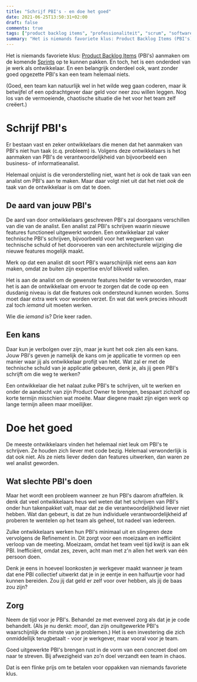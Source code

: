 ```yaml
---
title: "Schrijf PBI's - en doe het goed"
date: 2021-06-25T13:50:31+02:00
draft: false
comments: true
tags: ["product backlog items", "professionaliteit", "scrum", "software ontwikkelaar (rol)", "verantwoordelijkheid"]
summary: "Het is niemands favoriete klus: Product Backlog Items (PBI's) aanmaken om de komende Sprints op te kunnen pakken. En toch, het is een onderdeel van je werk als ontwikkelaar. En een belangrijk onderdeel ook, want zonder goed opgezette PBI's kan een team helemaal niets."
---
```


Het is niemands favoriete klus: [Product Backlog Items](https://www.scrum.org/resources/what-is-a-product-backlog) (PBI's) aanmaken om de komende [Sprints](https://www.scrum.org/resources/what-is-a-sprint-in-scrum) op te kunnen pakken. En toch, het is een onderdeel van je werk als ontwikkelaar. En een belangrijk onderdeel ook, want zonder goed opgezette PBI's kan een team helemaal niets.


(Goed, een team kan natuurlijk wel in het wilde weg gaan coderen, maar ik betwijfel of een opdrachtgever daar geld voor neer zou willen leggen. Nog los van de vermoeiende, chaotische situatie die het voor het team zelf creëert.)


# Schrijf PBI's


Er bestaan vast en zeker ontwikkelaars die menen dat het aanmaken van PBI's niet hun taak (c.q. probleem) is. Volgens deze ontwikkelaars is het aanmaken van PBI's de verantwoordelijkheid van bijvoorbeeld een business- of informatieanalist. 


Helemaal onjuist is die veronderstelling niet, want het *is* ook de taak van een analist om PBI's aan te maken. Maar daar volgt niet uit dat het niet *ook* de taak van de ontwikkelaar is om dat te doen. 


## De aard van jouw PBI's


De aard van door ontwikkelaars geschreven PBI's zal doorgaans verschillen van die van de analist. Een analist zal PBI's schrijven waarin nieuwe features functioneel uitgewerkt worden. Een ontwikkelaar zal vaker technische PBI's schrijven, bijvoorbeeld voor het wegwerken van technische schuld of het doorvoeren van een architecturele wijziging die nieuwe features mogelijk maakt.


Merk op dat een analist dit soort PBI's waarschijnlijk niet eens aan *kan* maken, omdat ze buiten zijn expertise en/of blikveld vallen.


Het is aan de analist om de gewenste features helder te verwoorden, maar het is aan de ontwikkelaar om ervoor te zorgen dat de code op een dusdanig niveau is dat die features ook ondersteund kunnen worden. Soms moet daar extra werk voor worden verzet. En wat dat werk precies inhoudt zal toch *iemand* uit moeten werken.


Wie die *iemand* is? Drie keer raden.


## Een kans


Daar kun je verbolgen over zijn, maar je kunt het ook zien als een kans. Jouw PBI's geven je namelijk de kans om je applicatie te vormen op een manier waar jij als ontwikkelaar profijt van hebt. Wat zal er met de technische schuld van je applicatie gebeuren, denk je, als jij geen PBI's schrijft om die weg te werken? 


Een ontwikkelaar die het nalaat zulke PBI's te schrijven, uit te werken en onder de aandacht van zijn Product Owner te brengen, bespaart zichzelf op korte termijn misschien wat moeite. Maar diegene maakt zijn eigen werk op lange termijn alleen maar moeilijker.


# Doe het goed


De meeste ontwikkelaars vinden het helemaal niet leuk om PBI's te schrijven. Ze houden zich liever met code bezig. Helemaal verwonderlijk is dat ook niet. Als ze niets liever deden dan features uitwerken, dan waren ze wel analist geworden.


## Wat slechte PBI's doen


Maar het wordt een probleem wanneer ze hun PBI's daarom afraffelen. Ik denk dat veel ontwikkelaars heus wel weten dat het schrijven van PBI's onder hun takenpakket valt, maar dat ze die verantwoordelijkheid liever niet hebben. Wat dan gebeurt, is dat ze hun individuele verantwoordelijkheid af proberen te wentelen op het team als geheel, tot nadeel van iedereen. 


Zulke ontwikkelaars werken hun PBI's minimaal uit en slingeren deze vervolgens de Refinement in. Dit zorgt voor een moeizaam en inefficiënt verloop van de meeting. Moeizaam, omdat het team veel tijd kwijt is aan elk PBI. Inefficiënt, omdat zes, zeven, acht man met z'n allen het werk van één persoon doen. 


Denk je eens in hoeveel loonkosten je werkgever maakt wanneer je team dat ene PBI collectief uitwerkt dat je in je eentje in een halfuurtje voor had kunnen bereiden. Zou jij dat geld er zelf voor over hebben, als jij de baas zou zijn?


## Zorg


Neem de tijd voor je PBI's. Behandel ze met evenveel zorg als dat je je code behandelt. (Als je nu denkt: *mooi!*, dan zijn onuitgewerkte PBI's waarschijnlijk de minste van je problemen.) Het is een investering die zich onmiddellijk terugbetaalt - voor je werkgever, maar vooral voor je team. 


Goed uitgewerkte PBI's brengen rust in de vorm van een concreet doel om naar te streven. Bij afwezigheid van zo'n doel verzandt een team in chaos. 


Dat is een flinke prijs om te betalen voor oppakken van niemands favoriete klus.
